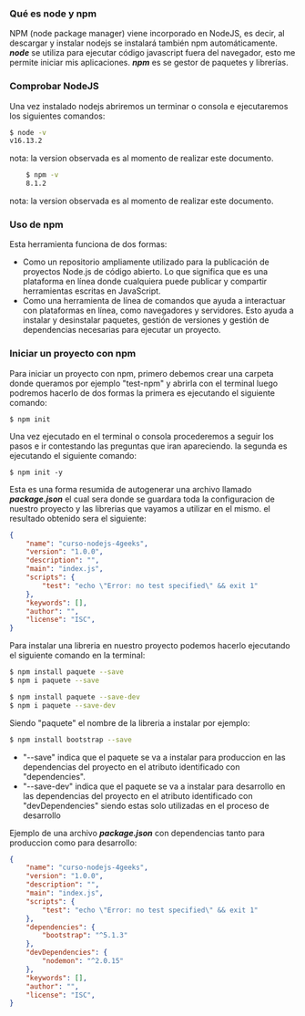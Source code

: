 ### Qué es node y npm

NPM (node package manager) viene incorporado en NodeJS, es decir, al descargar y instalar nodejs se instalará también npm automáticamente. 
***node*** se utiliza para ejecutar código javascript fuera del navegador, esto me permite iniciar mis aplicaciones.
***npm*** es se gestor de paquetes y librerías.

### Comprobar NodeJS

Una vez instalado nodejs abriremos un terminar o consola e ejecutaremos los siguientes comandos:

```bash
$ node -v
v16.13.2
``` 

nota: la version observada es al momento de realizar este documento.

```bash
    $ npm -v
    8.1.2
```

nota: la version observada es al momento de realizar este documento.

### Uso de npm

Esta herramienta funciona de dos formas:

- Como un repositorio ampliamente utilizado para la publicación de proyectos Node.js de código abierto. Lo que significa que es una plataforma en línea donde cualquiera puede publicar y compartir herramientas escritas en JavaScript.
- Como una herramienta de línea de comandos que ayuda a interactuar con plataformas en línea, como navegadores y servidores. Esto ayuda a instalar y desinstalar paquetes, gestión de versiones y gestión de dependencias necesarias para ejecutar un proyecto.


### Iniciar un proyecto con npm

Para iniciar un proyecto con npm, primero debemos crear una carpeta donde queramos por ejemplo "test-npm" y abrirla con el terminal luego podremos hacerlo de dos formas la primera es ejecutando el siguiente comando:

    $ npm init

Una vez ejecutado en el terminal o consola procederemos a seguir los pasos e ir contestando las preguntas que iran apareciendo. la segunda es ejecutando el siguiente comando:

    $ npm init -y

Esta es una forma resumida de autogenerar una archivo llamado ***package.json*** el cual sera donde se guardara toda la configuracion de nuestro proyecto y las librerias que vayamos a utilizar en el mismo. el resultado obtenido sera el siguiente:

```json
{
    "name": "curso-nodejs-4geeks",
    "version": "1.0.0",
    "description": "",
    "main": "index.js",
    "scripts": {
        "test": "echo \"Error: no test specified\" && exit 1"
    },
    "keywords": [],
    "author": "",
    "license": "ISC",
}
```

Para instalar una libreria en nuestro proyecto podemos hacerlo ejecutando el siguiente comando en la terminal:

```bash
$ npm install paquete --save 
$ npm i paquete --save

$ npm install paquete --save-dev
$ npm i paquete --save-dev
```

Siendo "paquete" el nombre de la libreria a instalar por ejemplo:

```bash
$ npm install bootstrap --save
```

- "--save" indica que el paquete se va a instalar para produccion en las dependencias del proyecto en el atributo identificado con "dependencies".
- "--save-dev" indica que el paquete se va a instalar para desarrollo en las dependencias del proyecto en el atributo identificado con "devDependencies" siendo estas solo utilizadas en el proceso de desarrollo

Ejemplo de una archivo ***package.json*** con dependencias tanto para produccion como para desarrollo:

```json
{
    "name": "curso-nodejs-4geeks",
    "version": "1.0.0",
    "description": "",
    "main": "index.js",
    "scripts": {
        "test": "echo \"Error: no test specified\" && exit 1"
    },
    "dependencies": {
        "bootstrap": "^5.1.3"
    },
    "devDependencies": {
        "nodemon": "^2.0.15"
    },
    "keywords": [],
    "author": "",
    "license": "ISC",
}
```
